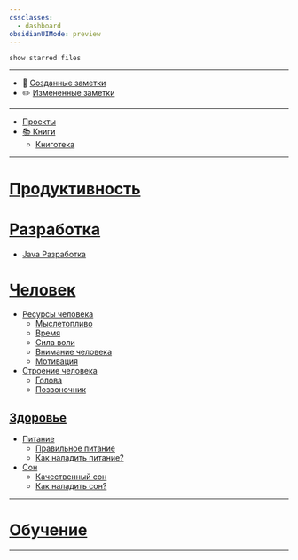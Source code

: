 ```yaml
---
cssclasses:
  - dashboard
obsidianUIMode: preview
---
```

```search-bar 
show starred files
``` 
***
- 💾 [Созданные заметки](Последние%20созданные%20заметки.md)
- ✏️ [Измененные заметки](Последние%20измененные%20заметки.md)
***
* [Проекты](Проекты.md)
* [📚 Книги](Книги.md)
	* [Книготека](Книготека.md)
***

# [Продуктивность](00%20Продуктивность.md)


# [Разработка](00%20Разработка.md)
- [Java Разработка](Java%20Разработка.md)

# [Человек](Человек.md)
- [Ресурсы человека](Ресурсы%20человека.md)
	- [Мыслетопливо](Мыслетопливо.md)
	- [Время](Время.md)
	- [Сила воли](Сила%20воли.md)
	- [Внимание человека](Внимание%20человека.md)
	- [Мотивация](Мотивация.md)
- [Строение человека](Строение%20человека.md)
	- [Голова](Голова.md)
	- [Позвоночник](Позвоночник.md)

## [Здоровье](00%20Здоровье.md)
- [Питание](Питание.md)
	- [Правильное питание](Правильное%20питание.md)
	- [Как наладить питание?](Как%20наладить%20питание?.md)
- [Сон](Сон.md)
	- [Качественный сон](Качественный%20сон.md)
	- [Как наладить сон?](Как%20наладить%20сон?.md)

***
# [Обучение](00%20Обучение.md)


***